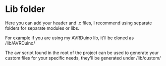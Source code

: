 # Lib folder

Here you can add your header and .c files, I recommend using separate folders
for separate modules or libs.

For example if you are using my AVRDuino lib, it'll be cloned as /lib/AVRDuino/

The avr script found in the root of the project can be used to generate your
custom files for your specific needs, they'll be generated under /lib/custom/
